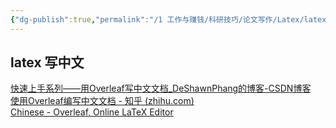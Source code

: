 ```yaml
---
{"dg-publish":true,"permalink":"/1 工作与赚钱/科研技巧/论文写作/Latex/latex语言/","title":"latex语言"}
---
```



## latex 写中文
[快速上手系列——用Overleaf写中文文档_DeShawnPhang的博客-CSDN博客](https://blog.csdn.net/m0_52037292/article/details/109768317)  
[使用Overleaf编写中文文档 - 知乎 (zhihu.com)](https://zhuanlan.zhihu.com/p/261077833)  
[Chinese - Overleaf, Online LaTeX Editor](https://www.overleaf.com/learn/latex/Chinese)